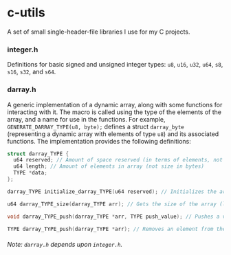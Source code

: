 # c-utils

A set of small single-header-file libraries I use for my C projects.

### integer.h

Definitions for basic signed and unsigned integer types: `u8`, `u16`, `u32`, `u64`, `s8`, `s16`, `s32`, and `s64`.

### darray.h

A generic implementation of a dynamic array, along with some functions for interacting with it. The macro is called using the type of the elements of the array, and a name for use in the functions. For example, `GENERATE_DARRAY_TYPE(u8, byte);` defines a struct `darray_byte` (representing a dynamic array with elements of type `u8`) and its associated functions. The implementation provides the following definitions:

```c
struct darray_TYPE {
  u64 reserved; // Amount of space reserved (in terms of elements, not bytes)
  u64 length; // Amount of elements in array (not size in bytes)
  TYPE *data;
};

darray_TYPE initialize_darray_TYPE(u64 reserved); // Initializes the array

u64 darray_TYPE_size(darray_TYPE arr); // Gets the size of the array (length * sizeof(TYPE))

void darray_TYPE_push(darray_TYPE *arr, TYPE push_value); // Pushes a value to the end of the array.

TYPE darray_TYPE_push(darray_TYPE *arr); // Removes an element from the end of the array and returns its value.
```

###### Note: `darray.h` depends upon `integer.h`.
